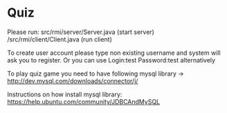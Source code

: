 Quiz
====

Please run:
src/rmi/server/Server.java (start server)
/src/rmi/client/Client.java (run client)

To create user account please type non existing username and system will ask you to register.
Or you can use Login:test Password:test alternatively

To play quiz game you need to have following mysql library ->
http://dev.mysql.com/downloads/connector/j/

Instructions on how install mysql library:
https://help.ubuntu.com/community/JDBCAndMySQL

